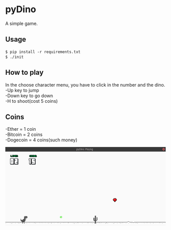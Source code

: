 # pyDino
A simple game.

## Usage
```
$ pip install -r requirements.txt
$ ./init
```
## How to play
In the choose character menu, you have to click in the number and the dino. <br>
-Up key to jump <br>
-Down key to go down <br>
-H to shoot(cost 5 coins)

## Coins
-Ether = 1 coin <br>
-Bitcoin = 2 coins <br>
-Dogecoin = 4 coins(such money)

<img src="resources/cutmypic.png"/>
